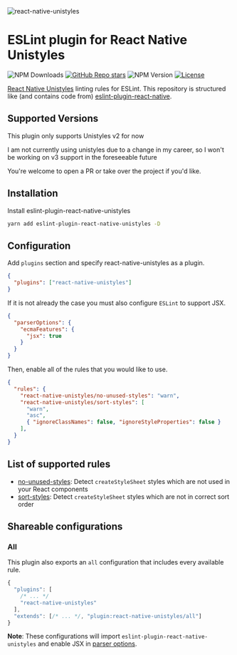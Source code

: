 <img alt="react-native-unistyles" src="assets/banner.png">

# ESLint plugin for React Native Unistyles

![NPM Downloads](https://img.shields.io/npm/d18m/eslint-plugin-react-native-unistyles) [![GitHub Repo stars](https://img.shields.io/github/stars/RodSarhan/eslint-plugin-react-native-unistyles?style=social)](https://github.com/RodSarhan/eslint-plugin-react-native-unistyles) ![NPM Version](https://img.shields.io/npm/v/eslint-plugin-react-native-unistyles) [![License](https://img.shields.io/github/license/RodSarhan/eslint-plugin-react-native-unistyles)](https://github.com/RodSarhan/eslint-plugin-react-native-unistyles/blob/main/LICENSE)

[React Native Unistyles](https://github.com/jpudysz/react-native-unistyles) linting rules for ESLint. This repository is structured like (and contains code from) [eslint-plugin-react-native](https://github.com/Intellicode/eslint-plugin-react-native).

## Supported Versions

This plugin only supports Unistyles v2 for now

I am not currently using unistyles due to a change in my career, so I won't be working on v3 support in the foreseeable future

You're welcome to open a PR or take over the project if you'd like.

## Installation

Install eslint-plugin-react-native-unistyles

```sh
yarn add eslint-plugin-react-native-unistyles -D
```

## Configuration

Add `plugins` section and specify react-native-unistyles as a plugin.

```json
{
  "plugins": ["react-native-unistyles"]
}
```

If it is not already the case you must also configure `ESLint` to support JSX.

```json
{
  "parserOptions": {
    "ecmaFeatures": {
      "jsx": true
    }
  }
}
```

Then, enable all of the rules that you would like to use.

```json
{
  "rules": {
    "react-native-unistyles/no-unused-styles": "warn",
    "react-native-unistyles/sort-styles": [
      "warn",
      "asc",
      { "ignoreClassNames": false, "ignoreStyleProperties": false }
    ],
  }
}
```

## List of supported rules

- [no-unused-styles](docs/rules/no-unused-styles.md): Detect `createStyleSheet` styles which are not used in your React components
- [sort-styles](docs/rules/sort-styles.md): Detect `createStyleSheet` styles which are not in correct sort order

## Shareable configurations

### All

This plugin also exports an `all` configuration that includes every available rule.

```js
{
  "plugins": [
    /* ... */
    "react-native-unistyles"
  ],
  "extends": [/* ... */, "plugin:react-native-unistyles/all"]
}
```

**Note**: These configurations will import `eslint-plugin-react-native-unistyles` and enable JSX in [parser options](http://eslint.org/docs/user-guide/configuring#specifying-parser-options).
